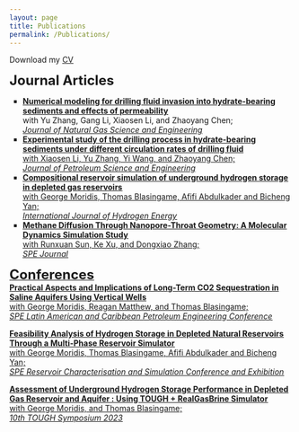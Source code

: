 ```yaml
---
layout: page
title: Publications
permalink: /Publications/
---
```

Download my <a href="https://www.dropbox.com/scl/fi/jv6h8qvno7dp75kecc15y/Resume-Tianjia-huang.pdf?rlkey=mnf78b8mk4yjp15inec5bqsyj&dl=0" download="Tianjia Huang- CV">CV</a><br>

<font size="+2"><strong>Journal Articles</strong></font><br>
<ul type="square">
<li><strong><a href="https://www.sciencedirect.com/science/article/pii/S1875510020300937">Numerical modeling for drilling fluid invasion into hydrate-bearing sediments and effects of permeability</a></strong><br>with Yu Zhang, Gang Li, Xiaosen Li, and Zhaoyang Chen;<br><u><i>Journal of Natural Gas Science and Engineering</i><br></li>

<li><strong><a href="https://www.sciencedirect.com/science/article/pii/S0920410520300978">Experimental study of the drilling process in hydrate-bearing sediments under different circulation rates of drilling fluid</a></strong><br>with Xiaosen Li, Yu Zhang, Yi Wang, and Zhaoyang Chen;<br><u><i>Journal of Petroleum Science and Engineering</i><br></li>

<li><strong><a href="https://www.sciencedirect.com/science/article/pii/S0360319923028082">Compositional reservoir simulation of underground hydrogen storage in depleted gas reservoirs</a></strong><br>with George Moridis, Thomas Blasingame, Afifi Abdulkader and Bicheng Yan;<br><u><i>International Journal of Hydrogen Energy</i><br></li>

<li><strong><a href="https://onepetro.org/SJ/article/28/02/819/508682/Methane-Diffusion-Through-Nanopore-Throat-Geometry">Methane Diffusion Through Nanopore-Throat Geometry: A Molecular Dynamics Simulation Study</a></strong><br>with Runxuan Sun, Ke Xu, and Dongxiao Zhang;<br><u><i>SPE Journal</i><br></li>
</ul>
<font size="+2"><strong>Conferences</strong></font><br>
<strong><a href="https://onepetro.org/SPELACP/proceedings/23LACP/2-23LACP/D021S011R001/520105">Practical Aspects and Implications of Long-Term CO2 Sequestration in Saline Aquifers Using Vertical Wells</a></strong><br>with George Moridis, Reagan Matthew, and Thomas Blasingame;<br><u><i>SPE Latin American and Caribbean Petroleum Engineering Conference</i></u><br>

<strong><a href="https://onepetro.org/SPERCSC/proceedings/22RCSC/3-22RCSC/D031S017R001/515759">Feasibility Analysis of Hydrogen Storage in Depleted Natural Reservoirs Through a Multi-Phase Reservoir Simulator</a></strong><br>with George Moridis, Thomas Blasingame, Afifi Abdulkader and Bicheng Yan;<br><u><i>SPE Reservoir Characterisation and Simulation Conference and Exhibition</i></u><br>

<strong><a href="https://eesa.lbl.gov/2023-tough-symposium/symposium-agenda/">Assessment of Underground Hydrogen Storage Performance in Depleted Gas Reservoir and Aquifer : Using TOUGH + RealGasBrine Simulator</a></strong><br>with George Moridis, and Thomas Blasingame;<br><u><i>10th TOUGH Symposium 2023</i></u><br>